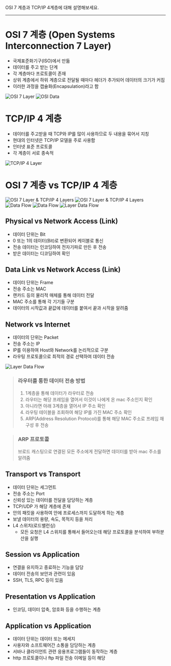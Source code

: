 OSI 7 계층과 TCP/IP 4계층에 대해 설명해보세요.

---

# OSI 7 계층 (Open Systems Interconnection 7 Layer)

- 국제표준화기구(ISO)에서 만듦 
- 데이터를 주고 받는 단계 
- 각 계층마다 프로토콜이 존재
- 상위 계층에서 하위 계층으로 전달될 때마다 헤더가 추가되어 데이터의 크기가 커짐
- 이러한 과정을 캡슐화(Encapsulation)라고 함

![OSI 7 Layer](img/layer_7.png)
![OSI Data](img/layer_7data.png)

# TCP/IP 4 계층

- 데이터를 주고받을 때 TCP와 IP를 많이 사용하므로 두 내용을 묶어서 지칭
- 현대의 인터넷은 TCP/IP 모델을 주로 사용함
- 인터넷 표준 프로토콜
- 각 계층이 서로 종속적

![TCP/IP 4 Layer](img/layer_4.png)

# OSI 7 계층 vs TCP/IP 4 계층

![OSI 7 Layer & TCP/IP 4 Layers](img/layer_74.png)
![OSI 7 Layer & TCP/IP 4 Layers](img/layer_74detail.png)
![Data Flow](img/layer_data1.png)
![Data Flow](img/layer_data2.png)
![Layer Data Flow](img/layer_encapsulation.webp)

## Physical vs Network Access (Link)

- 데이터 단위는 Bit
- 0 또는 1의 데이터(Bit)로 변환되어 케이블로 통신
- 전송 데이터는 인코딩하여 전자기파로 만든 후 전송
- 받은 데이터는 디코딩하여 확인

## Data Link vs Network Access (Link)

- 데이터 단위는 Frame
- 전송 주소는 MAC
- 랜카드 등의 물리적 매체를 통해 데이터 전달
- MAC 주소를 통해 각 기기들 구분
- 데이터의 시작값과 끝값에 데이터를 붙여서 끝과 시작을 알려줌

## Network vs Internet

- 데이터의 단위는 Packet
- 전송 주소는 IP
- IP를 이용하여 Host와 Network를 논리적으로 구분
- 라우팅 프로토콜으로 최적의 경로 선택하여 데이터 전송 

![Layer Data Flow](img/layer_dataFlow.png)

> ### 라우터를 통한 데이터 전송 방법  
> 1. 1계층을 통해 데이터가 라우터로 전송
> 2. 라우터는 해당 프레임을 열어서 이것이 나에게 온 mac 주소인지 확인
> 3. 아니라면 아래 3계층을 열어서 IP 주소 확인
> 4. 라우팅 테이블을 조회하여 해당 IP를 가진 MAC 주소 확인
> 4. ARP(Address Resolution Protocol)를 통해 해당 MAC 주소로 프레임 재구성 후 전송

> ### ARP 프로토콜
> 브로드 캐스팅으로 연결된 모든 주소에게 전달하면 데이터를 받아 mac 주소를 알려줌

## Transport vs Transport

- 데이터 단위는 세그먼트
- 전송 주소는 Port
- 신뢰성 있는 데이터를 전달을 담당하는 계층
- TCP/UDP 가 해당 계층에 존재
- 안의 패킷을 사용하여 안에 프로세스까지 도달하게 하는 계층
- 보낼 데이터의 용량, 속도, 목적지 등을 처리
- L4 스위치(로드밸런싱)
    - 모든 요청은 L4 스위치를 통해서 들어오는데 해당 프로토콜을 분석하여 부하분산을 실행

## Session vs Application

- 연결을 유지하고 종료하는 기능을 담당
- 데이터 전송의 보안과 관련이 있음
- SSH, TLS, RPC 등이 있음

## Presentation vs Application

- 인코딩, 데이터 압축, 암호화 등을 수행하는 계층

## Application vs Application

- 데이터 단위는 데이터 또는 메세지
- 사용자와 소프트웨어간 소통을 담당하는 계층
- 서바나 클라이언트 관련 응용프로그램들이 동작하는 계층
- http 프로토콜이나 ftp 파일 전송 이메일 등이 해당

